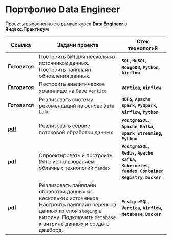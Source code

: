 # Портфолио Data Engineer
 
Проекты выполненные в рамках курса **Data Engineer** в **Яндекс.Практикум**

Ссылка|Задачи проекта|Стек технологий
-|-|-
**Готовится** | Построить `DWH` для нескольких источников данных. Построить пайплайн обновления данных. | **`SQL`, `NoSQL`, `MongoDB`, `Python`, `Airflow`**
**Готовится** | Построить аналитическое хранилище на базе `Vertica` | **`Vertica`, `Airflow`**
**Готовится** | Реализовать систему рекомендаций на основе `Data Lake` | **`HDFS`, `Apache Spark`, `PySpark`, `Airflow`, `Python`**
[**pdf**](pdf/s_08_project_streaming_data_processing.pdf)|Реализовать сервис потоковой обработки данных | **`PostgreSQL`, `Apache Kafka`, `Spark Streaming`, `Python`**
[**pdf**](https://github.com/mustdayker/data_portfolio/blob/main/practicum_de/pdf/s_09_project_yandex_cloud.pdf)|Спроектировать и построить `DWH` с использованием облачных технологий `Yandex` | **`PostgreSQL`, `Redis`, `Apache Kafka`, `Kubernetes`, `Yandex Container Registry`, `Docker`**
[**pdf**](https://github.com/mustdayker/data_portfolio/blob/main/practicum_de/pdf/s_10_final_project.pdf)| Реализовать пайплайн обработки данных из нескольких источников. Настроить пайплайн переноса данных из слоя `staging` в витрину. Подключить `Metabase` к витрине данных и создать дашборд. | **`PostgreSQL`, `Vertica`, `Airflow`, `Metabase`, `Docker`**